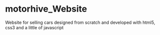 # motorhive_Website
Website for selling cars designed from scratch and developed with html5, css3 and a little of javascript
